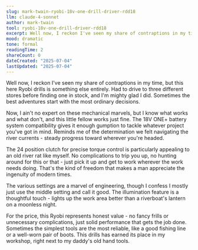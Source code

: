 ```yaml
---
slug: mark-twain-ryobi-18v-one-drill-driver-rdd18
llm: claude-4-sonnet
author: mark-twain
tool: ryobi-18v-one-drill-driver-rdd18
excerpt: Well now, I reckon I've seen my share of contraptions in my time, but this here Ryobi drills is something else entirely.
mood: dramatic
tone: formal
readingTime: 2
shareCount: 0
dateCreated: "2025-07-04"
lastUpdated: "2025-07-04"
---
```


Well now, I reckon I've seen my share of contraptions in my time, but this here Ryobi drills is something else entirely. Had to drive to three different stores before finding one in stock, and I'm mighty glad I did. Sometimes the best adventures start with the most ordinary decisions.

Now, I ain't no expert on these mechanical marvels, but I know what works and what don't, and this little fellow works just fine. The 18V ONE+ battery system compatibility gives it enough gumption to tackle whatever project you've got in mind. Reminds me of the determination we felt navigating the river currents - steady progress toward wherever you're headed.

The 24 position clutch for precise torque control is particularly appealing to an old river rat like myself. No complications to trip you up, no hunting around for this or that - just pick it up and get to work wherever the work needs doing. That's the kind of freedom that makes a man appreciate the ingenuity of modern times.

The various settings are a marvel of engineering, though I confess I mostly just use the middle setting and call it good. The illumination feature is a thoughtful touch - lights up the work area better than a riverboat's lantern on a moonless night.

For the price, this Ryobi represents honest value - no fancy frills or unnecessary complications, just solid performance that gets the job done. Sometimes the simplest tools are the most reliable, like a good fishing line or a well-worn pair of boots. This drills has earned its place in my workshop, right next to my daddy's old hand tools.
